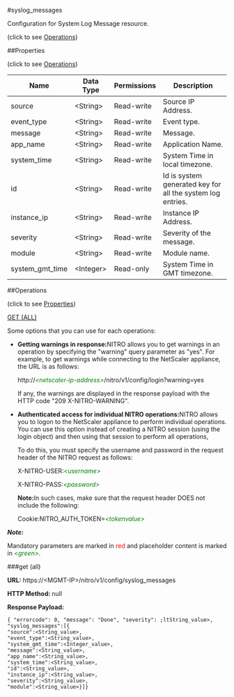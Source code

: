 #syslog_messages



Configuration for System Log Message resource.

<span>(click to see [Operations](#operations))</span>



##Properties 

<span>(click to see [Operations](#operations))</span>





<table><thead><tr><th>Name</th><th>Data Type</th><th>Permissions</th><th>Description</th></tr></thead><tbody><tr><td>source</td><td>&lt;String></td><td>Read-write</td><td>Source IP Address.</td></tr><tr><td>event_type</td><td>&lt;String></td><td>Read-write</td><td>Event type.</td></tr><tr><td>message</td><td>&lt;String></td><td>Read-write</td><td>Message.</td></tr><tr><td>app_name</td><td>&lt;String></td><td>Read-write</td><td>Application Name.</td></tr><tr><td>system_time</td><td>&lt;String></td><td>Read-write</td><td>System Time in local timezone.</td></tr><tr><td>id</td><td>&lt;String></td><td>Read-write</td><td>Id is system generated key for all the system log entries.</td></tr><tr><td>instance_ip</td><td>&lt;String></td><td>Read-write</td><td>Instance IP Address.</td></tr><tr><td>severity</td><td>&lt;String></td><td>Read-write</td><td>Severity of the message.</td></tr><tr><td>module</td><td>&lt;String></td><td>Read-write</td><td>Module name.</td></tr><tr><td>system_gmt_time</td><td>&lt;Integer></td><td>Read-only</td><td>System Time in GMT timezone.</td></tr></tbody></table>

##Operations 

<span>(click to see [Properties](#properties))</span>





[GET (ALL)](#get-all)





Some options that you can use for each operations:

<ul><li><p><b>Getting warnings in response:</b>NITRO allows you to get warnings in an operation by specifying the "warning" query parameter as "yes". For example, to get warnings while connecting to the NetScaler appliance, the URL is as follows:</p><p>http://<span style="color:green;font-style:italic;">&lt;netscaler-ip-address&gt;</span>/nitro/v1/config/login?warning=yes</p><p>If any, the warnings are displayed in the response payload with the HTTP code "209 X-NITRO-WARNING".</p></li><li><p><b>Authenticated access for individual NITRO operations:</b>NITRO allows you to logon to the NetScaler appliance to perform individual operations. You can use this option instead of creating a NITRO session (using the login object) and then using that session to perform all operations,</p><p>To do this, you must specify the username and password in the request header of the NITRO request as follows:</p><p>X-NITRO-USER:<span style="color:green;font-style:italic;">&lt;username&gt;</span></p><p>X-NITRO-PASS:<span style="color:green;font-style:italic;">&lt;password&gt;</span></p><p><b>Note:</b>In such cases, make sure that the request header DOES not include the following:</p><p>Cookie:NITRO_AUTH_TOKEN=<span style="color:green;font-style:italic;">&lt;tokenvalue&gt;</span></p></li></ul>







***Note:*** 

Mandatory parameters are marked in <span style="color:#FF0000;">red</span> and placeholder content is marked in <span style="color:green;font-style:italic">&lt;green&gt;</span>.



###get (all)







<b>URL: </b>https://&lt;MGMT-IP&gt;/nitro/v1/config/syslog_messages

<b>HTTP Method: </b>null

<b>Response Payload: </b>
```
{ "errorcode": 0, "message": "Done", "severity": ;ltString_value>, "syslog_messages":[{
"source":<String_value>,
"event_type":<String_value>,
"system_gmt_time":<Integer_value>,
"message":<String_value>,
"app_name":<String_value>,
"system_time":<String_value>,
"id":<String_value>,
"instance_ip":<String_value>,
"severity":<String_value>,
"module":<String_value>}]}
```







